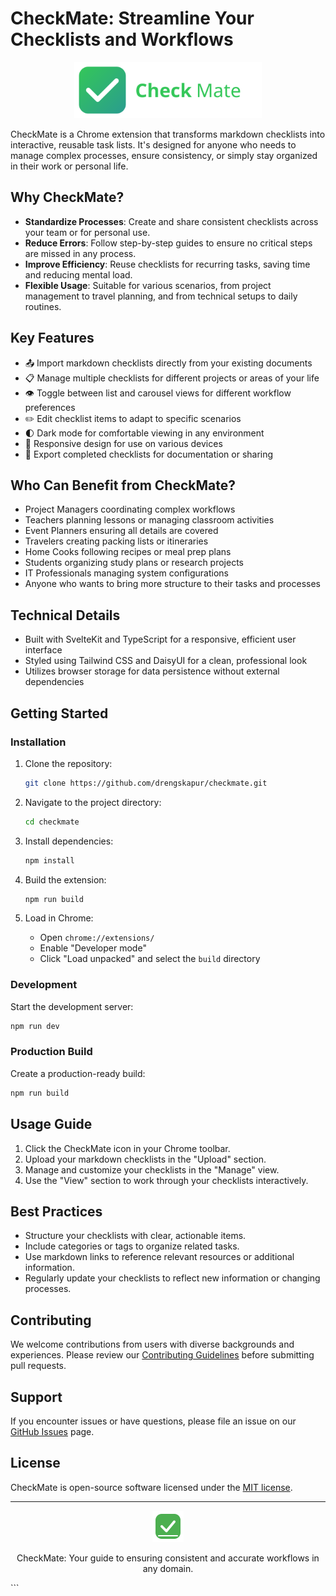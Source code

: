 # CheckMate: Streamline Your Checklists and Workflows

<p align="center">
  <img src="static/images/logo-primary.svg" alt="CheckMate Logo" width="300">
</p>

CheckMate is a Chrome extension that transforms markdown checklists into interactive, reusable task lists. It's designed for anyone who needs to manage complex processes, ensure consistency, or simply stay organized in their work or personal life.

## Why CheckMate?

- **Standardize Processes**: Create and share consistent checklists across your team or for personal use.
- **Reduce Errors**: Follow step-by-step guides to ensure no critical steps are missed in any process.
- **Improve Efficiency**: Reuse checklists for recurring tasks, saving time and reducing mental load.
- **Flexible Usage**: Suitable for various scenarios, from project management to travel planning, and from technical setups to daily routines.

## Key Features

- 📤 Import markdown checklists directly from your existing documents
- 📋 Manage multiple checklists for different projects or areas of your life
- 👁️ Toggle between list and carousel views for different workflow preferences
- ✏️ Edit checklist items to adapt to specific scenarios
- 🌓 Dark mode for comfortable viewing in any environment
- 📱 Responsive design for use on various devices
- 🔄 Export completed checklists for documentation or sharing

## Who Can Benefit from CheckMate?

- Project Managers coordinating complex workflows
- Teachers planning lessons or managing classroom activities
- Event Planners ensuring all details are covered
- Travelers creating packing lists or itineraries
- Home Cooks following recipes or meal prep plans
- Students organizing study plans or research projects
- IT Professionals managing system configurations
- Anyone who wants to bring more structure to their tasks and processes

## Technical Details

- Built with SvelteKit and TypeScript for a responsive, efficient user interface
- Styled using Tailwind CSS and DaisyUI for a clean, professional look
- Utilizes browser storage for data persistence without external dependencies

## Getting Started

### Installation

1. Clone the repository:

   ```bash
   git clone https://github.com/drengskapur/checkmate.git
   ```

1. Navigate to the project directory:

   ```bash
   cd checkmate
   ```

1. Install dependencies:

   ```bash
   npm install
   ```

1. Build the extension:

   ```bash
   npm run build
   ```

1. Load in Chrome:
   - Open `chrome://extensions/`
   - Enable "Developer mode"
   - Click "Load unpacked" and select the `build` directory

### Development

Start the development server:

```bash
npm run dev
```

### Production Build

Create a production-ready build:

```bash
npm run build
```

## Usage Guide

1. Click the CheckMate icon in your Chrome toolbar.
2. Upload your markdown checklists in the "Upload" section.
3. Manage and customize your checklists in the "Manage" view.
4. Use the "View" section to work through your checklists interactively.

## Best Practices

- Structure your checklists with clear, actionable items.
- Include categories or tags to organize related tasks.
- Use markdown links to reference relevant resources or additional information.
- Regularly update your checklists to reflect new information or changing processes.

## Contributing

We welcome contributions from users with diverse backgrounds and experiences. Please review our [Contributing Guidelines](CONTRIBUTING.md) before submitting pull requests.

## Support

If you encounter issues or have questions, please file an issue on our [GitHub Issues](https://github.com/drengskapur/checkmate/issues) page.

## License

CheckMate is open-source software licensed under the [MIT license](LICENSE).

---
<p align="center">
  <img src="static/images/logo-icon.svg" alt="CheckMate Icon" width="50">
</p>
<p align="center">
  CheckMate: Your guide to ensuring consistent and accurate workflows in any domain.
</p>
```
